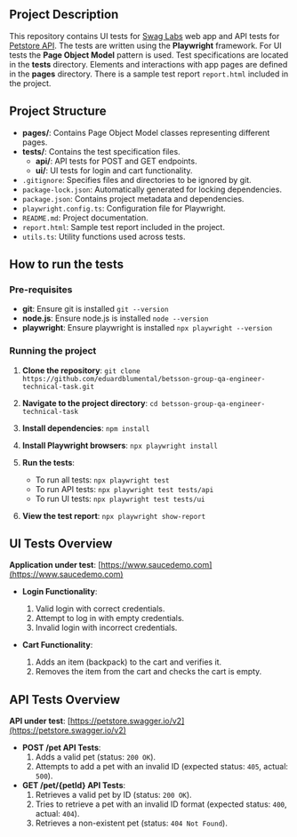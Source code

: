 ## Project Description

This repository contains UI tests for [Swag Labs](https://www.saucedemo.com) web app and API tests for [Petstore API](https://petstore.swagger.io). The tests are written using the **Playwright** framework. For UI tests the **Page Object Model** pattern is used. Test specifications are located in the **tests** directory. Elements and interactions with app pages are defined in the **pages** directory. There is a sample test report `report.html` included in the project.

## Project Structure

- **pages/**: Contains Page Object Model classes representing different pages.
- **tests/**: Contains the test specification files.
  - **api/**: API tests for POST and GET endpoints.
  - **ui/**: UI tests for login and cart functionality.
- `.gitignore`: Specifies files and directories to be ignored by git.
- `package-lock.json`: Automatically generated for locking dependencies.
- `package.json`: Contains project metadata and dependencies.
- `playwright.config.ts`: Configuration file for Playwright.
- `README.md`: Project documentation.
- `report.html`: Sample test report included in the project.
- `utils.ts`: Utility functions used across tests.

## How to run the tests

### Pre-requisites

- **git**: Ensure git is installed `git --version`
- **node.js**: Ensure node.js is installed `node --version`
- **playwright**: Ensure playwright is installed `npx playwright --version`

### Running the project

1. **Clone the repository**: `git clone https://github.com/eduardblumental/betsson-group-qa-engineer-technical-task.git`

2. **Navigate to the project directory**: `cd betsson-group-qa-engineer-technical-task`

3. **Install dependencies**: `npm install`

4. **Install Playwright browsers**: `npx playwright install`

5. **Run the tests**:

   - To run all tests: `npx playwright test`
   - To run API tests: `npx playwright test tests/api`
   - To run UI tests: `npx playwright test tests/ui`

6. **View the test report**: `npx playwright show-report`

## UI Tests Overview

**Application under test**: [https://www.saucedemo.com](https://www.saucedemo.com)

- **Login Functionality**:

  1. Valid login with correct credentials.
  2. Attempt to log in with empty credentials.
  3. Invalid login with incorrect credentials.

- **Cart Functionality**:
  1. Adds an item (backpack) to the cart and verifies it.
  2. Removes the item from the cart and checks the cart is empty.

## API Tests Overview

**API under test**: [https://petstore.swagger.io/v2](https://petstore.swagger.io/v2)

- **POST /pet API Tests**:
  1. Adds a valid pet (status: `200 OK`).
  2. Attempts to add a pet with an invalid ID (expected status: `405`, actual: `500`).
- **GET /pet/{petId} API Tests**:
  1. Retrieves a valid pet by ID (status: `200 OK`).
  2. Tries to retrieve a pet with an invalid ID format (expected status: `400`, actual: `404`).
  3. Retrieves a non-existent pet (status: `404 Not Found`).
